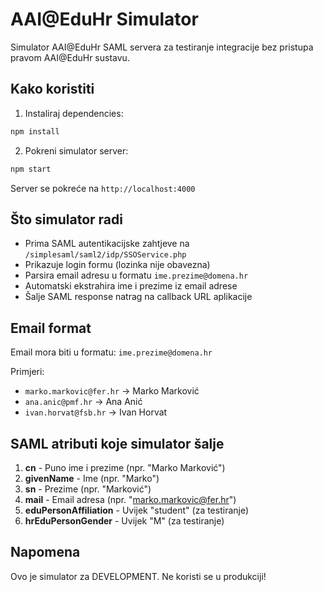 # AAI@EduHr Simulator

Simulator AAI@EduHr SAML servera za testiranje integracije bez pristupa pravom AAI@EduHr sustavu.

## Kako koristiti

1. Instaliraj dependencies:
```bash
npm install
```

2. Pokreni simulator server:
```bash
npm start
```

Server se pokreće na `http://localhost:4000`

## Što simulator radi

- Prima SAML autentikacijske zahtjeve na `/simplesaml/saml2/idp/SSOService.php`
- Prikazuje login formu (lozinka nije obavezna)
- Parsira email adresu u formatu `ime.prezime@domena.hr`
- Automatski ekstrahira ime i prezime iz email adrese
- Šalje SAML response natrag na callback URL aplikacije

## Email format

Email mora biti u formatu: `ime.prezime@domena.hr`

Primjeri:
- `marko.markovic@fer.hr` → Marko Marković
- `ana.anic@pmf.hr` → Ana Anić
- `ivan.horvat@fsb.hr` → Ivan Horvat

## SAML atributi koje simulator šalje

1. **cn** - Puno ime i prezime (npr. "Marko Marković")
2. **givenName** - Ime (npr. "Marko")
3. **sn** - Prezime (npr. "Marković")
4. **mail** - Email adresa (npr. "marko.markovic@fer.hr")
5. **eduPersonAffiliation** - Uvijek "student" (za testiranje)
6. **hrEduPersonGender** - Uvijek "M" (za testiranje)

## Napomena

Ovo je simulator za DEVELOPMENT. Ne koristi se u produkciji!
